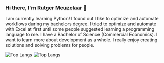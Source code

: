 ### Hi there, I'm Rutger Meuzelaar 👋
I am currently learning Python! I found out I like to optimize and automate workflows during my bachelors degree. I tried to optimize and automate with Excel at first until some people suggested learning a programming language to me. I have a Bachelor of Science (Commercial Economics). I want to learn more about development as a whole. I really enjoy creating solutions and solving problems for people.

![Top Langs](https://github-readme-stats.vercel.app/api/top-langs/?username=rutgermeuzelaar&layout=compact&bg_color=00000000&border_color=00000000&hide_title=true&size_weight=0.5&count_weight=0.5)
![Top Langs](https://github-readme-stats.vercel.app/api/top-langs/?username=rutgermeuzelaar&layout=compact)
